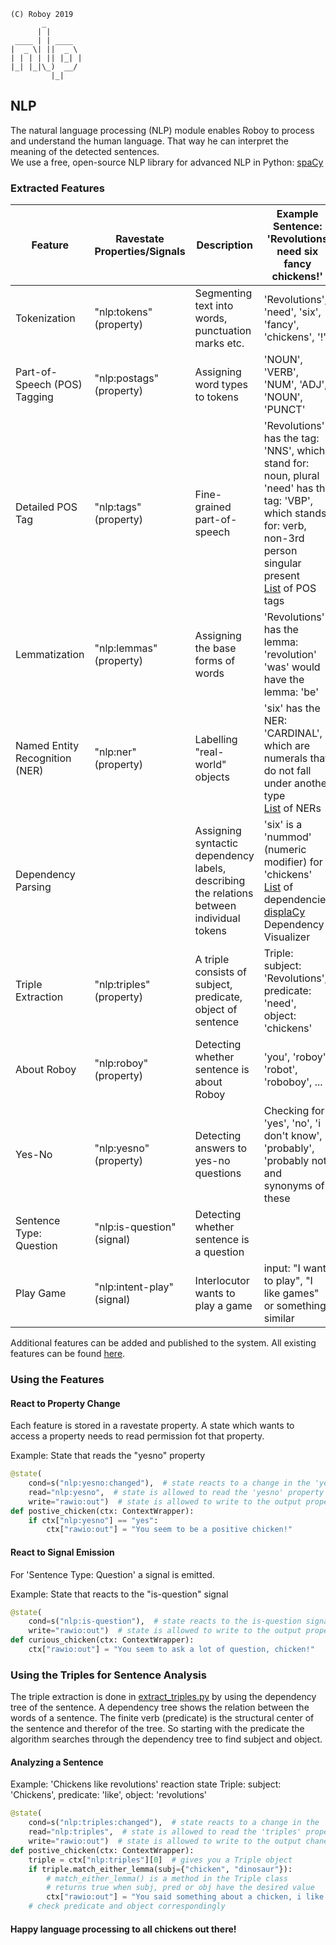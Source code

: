 ```
(C) Roboy 2019            
       _        
      | |       
 ____ | | ____  
|  _ \| ||  _ \ 
| | | | || |_| |
|_| |_|\_)  __/ 
         |_|                                                                 
```

## NLP

The natural language processing (NLP) module enables Roboy to process and understand the human language. 
That way he can interpret the meaning of the detected sentences.  
We use a free, open-source NLP library for advanced NLP in Python: [spaCy](https://spacy.io/) 


### Extracted Features

| Feature                           | Ravestate Properties/Signals  | Description                                                                               | Example Sentence: 'Revolutions need six fancy chickens!'|
| -------------                     | --------------------          |-------------------------------                                                            | ------------------------------|
| Tokenization                      | "nlp:tokens" (property)       | Segmenting text into words, punctuation marks etc.                                        | 'Revolutions', 'need', 'six', 'fancy', 'chickens', '!'|
| Part-of-Speech (POS) Tagging      | "nlp:postags" (property)      | Assigning word types to tokens                                                            | 'NOUN', 'VERB', 'NUM', 'ADJ', 'NOUN', 'PUNCT' |
| Detailed POS Tag                  | "nlp:tags" (property)         | Fine-grained part-of-speech                                                               | 'Revolutions' has the tag: 'NNS', which stand for: noun, plural <br> 'need' has the tag: 'VBP', which stands for: verb, non-3rd person singular present <br> [List](https://spacy.io/api/annotation#pos-tagging)  of POS tags|
| Lemmatization                     | "nlp:lemmas" (property)       | Assigning the base forms of words                                                         | 'Revolutions' has the lemma: 'revolution' <br>  'was' would have the lemma: 'be'|
| Named Entity Recognition (NER)    | "nlp:ner" (property)          | Labelling "real-world" objects                                                            | 'six' has the NER: 'CARDINAL', which are numerals that do not fall under another type <br>  [List](https://spacy.io/api/annotation#named-entities)  of NERs|
| Dependency Parsing                |                               | Assigning syntactic dependency labels, describing the relations between individual tokens | 'six' is a 'nummod' (numeric modifier) for 'chickens' <br> [List](https://spacy.io/api/annotation#dependency-parsing)  of dependencies <br> [displaCy](https://explosion.ai/demos/displacy) Dependency Visualizer|
| Triple Extraction                 | "nlp:triples" (property)      | A triple consists of subject, predicate, object of sentence                               | Triple: subject: 'Revolutions', predicate: 'need', object: 'chickens' |
| About Roboy                       | "nlp:roboy"  (property)       | Detecting whether sentence is about Roboy                                                 | 'you', 'roboy', 'robot', 'roboboy', ... |
| Yes-No                            | "nlp:yesno" (property)        | Detecting answers to yes-no questions                                                     | Checking for 'yes', 'no', 'i don't know', 'probably', 'probably not' and synonyms of these                           |
| Sentence Type: Question           | "nlp:is-question" (signal)    | Detecting whether sentence is a question                                                  |                                                |
| Play Game                         | "nlp:intent-play" (signal)    | Interlocutor wants to play a game                                                         | input: "I want to play", "I like games" or something similar    |

Additional features can be added and published to the system. All existing features can be found [here](__init__.py).

### Using the Features

#### React to Property Change
Each feature is stored in a ravestate property. 
A state which wants to access a property needs to read permission fot that property.

Example: State that reads the "yesno" property

```python
@state(
    cond=s("nlp:yesno:changed"),  # state reacts to a change in the 'yesno' property
    read="nlp:yesno",  # state is allowed to read the 'yesno' property
    write="rawio:out")  # state is allowed to write to the output property
def postive_chicken(ctx: ContextWrapper):
    if ctx["nlp:yesno"] == "yes":
        ctx["rawio:out"] = "You seem to be a positive chicken!"

```

#### React to Signal Emission
For 'Sentence Type: Question' a signal is emitted.

Example: State that reacts to the "is-question" signal 


```python
@state(
    cond=s("nlp:is-question"),  # state reacts to the is-question signal
    write="rawio:out")  # state is allowed to write to the output property 
def curious_chicken(ctx: ContextWrapper):
    ctx["rawio:out"] = "You seem to ask a lot of question, chicken!"

```

### Using the Triples for Sentence Analysis
The triple extraction is done in [extract_triples.py](extract_triples.py) by using the dependency tree of the sentence. 
A dependency tree shows the relation between the words of a sentence.
The finite verb (predicate) is the structural center of the sentence and therefor of the tree.
So starting with the predicate the algorithm searches through the dependency tree to find subject and object.

#### Analyzing a Sentence
Example: 'Chickens like revolutions' reaction state
Triple: subject: 'Chickens', predicate: 'like', object: 'revolutions'

```python
@state(
    cond=s("nlp:triples:changed"),  # state reacts to a change in the 'triples' property
    read="nlp:triples",  # state is allowed to read the 'triples' property
    write="rawio:out")  # state is allowed to write to the output chanel 
def postive_chicken(ctx: ContextWrapper):
    triple = ctx["nlp:triples"][0]  # gives you a Triple object
    if triple.match_either_lemma(subj={"chicken", "dinosaur"}):  
        # match_either_lemma() is a method in the Triple class 
        # returns true when subj, pred or obj have the desired value
        ctx["rawio:out"] = "You said something about a chicken, i like chickens!"
    # check predicate and object correspondingly

```

#### Happy language processing to all chickens out there!

